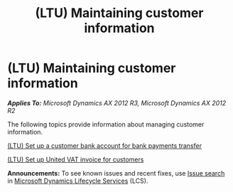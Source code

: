 ﻿---
title: (LTU) Maintaining customer information
TOCTitle: (LTU) Maintaining customer information
ms:assetid: 1d7a750f-15e6-4ebb-b724-9f1bdddafae9
ms:mtpsurl: https://technet.microsoft.com/en-us/library/JJ665030(v=AX.60)
ms:contentKeyID: 49386612
ms.date: 04/18/2014
mtps_version: v=AX.60
---

# (LTU) Maintaining customer information 


_**Applies To:** Microsoft Dynamics AX 2012 R3, Microsoft Dynamics AX 2012 R2_

The following topics provide information about managing customer information.

[(LTU) Set up a customer bank account for bank payments transfer](ltu-set-up-a-customer-bank-account-for-bank-payments-transfer.md)

[(LTU) Set up United VAT invoice for customers](ltu-set-up-united-vat-invoice-for-customers.md)

  
**Announcements:** To see known issues and recent fixes, use [Issue search](http://go.microsoft.com/fwlink/?linkid=389258) in [Microsoft Dynamics Lifecycle Services](http://go.microsoft.com/fwlink/?linkid=306505) (LCS).

